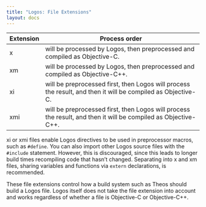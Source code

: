 ```yaml
---
title: "Logos: File Extensions"
layout: docs
---
```


<table>
	<thead>
		<tr>
			<th>Extension</th>
			<th>Process order</th>
		</tr>
	</thead>
	<tbody>
		<tr>
			<td>x</td>
			<td>will be processed by Logos, then preprocessed and compiled as Objective-C.</td>
		</tr>
		<tr>
			<td>xm</td>
			<td>will be processed by Logos, then preprocessed and compiled as Objective-C++.</td>
		</tr>
		<tr>
			<td>xi</td>
			<td>will be preprocessed first, then Logos will process the result, and then it will be compiled as Objective-C.</td>
		</tr>
		<tr>
			<td>xmi</td>
			<td>will be preprocessed first, then Logos will process the result, and then it will be compiled as Objective-C++.</td>
		</tr>
	</tbody>
</table>

xi or xmi files enable Logos directives to be used in preprocessor macros, such as `#define`. You can also import other Logos source files with the `#include` statement. However, this is discouraged, since this leads to longer build times recompiling code that hasn’t changed. Separating into x and xm files, sharing variables and functions via `extern` declarations, is recommended.

These file extensions control how a build system such as Theos should build a Logos file. Logos itself does not take the file extension into account and works regardless of whether a file is Objective-C or Objective-C++.
